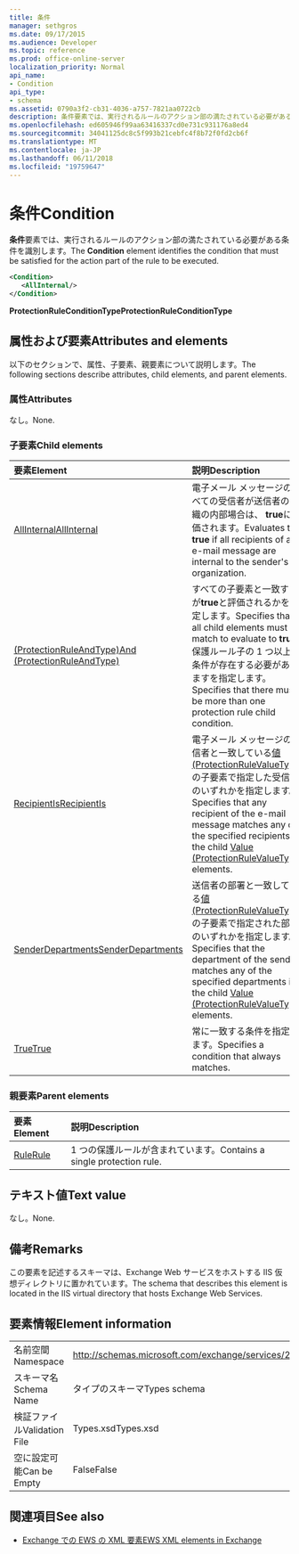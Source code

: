 ```yaml
---
title: 条件
manager: sethgros
ms.date: 09/17/2015
ms.audience: Developer
ms.topic: reference
ms.prod: office-online-server
localization_priority: Normal
api_name:
- Condition
api_type:
- schema
ms.assetid: 0790a3f2-cb31-4036-a757-7821aa0722cb
description: 条件要素では、実行されるルールのアクション部の満たされている必要がある条件を識別します。
ms.openlocfilehash: ed605946f99aa63416337cd0e731c931176a8ed4
ms.sourcegitcommit: 34041125dc8c5f993b21cebfc4f8b72f0fd2cb6f
ms.translationtype: MT
ms.contentlocale: ja-JP
ms.lasthandoff: 06/11/2018
ms.locfileid: "19759647"
---
```

# <a name="condition"></a><span data-ttu-id="7b788-103">条件</span><span class="sxs-lookup"><span data-stu-id="7b788-103">Condition</span></span>

<span data-ttu-id="7b788-104">**条件**要素では、実行されるルールのアクション部の満たされている必要がある条件を識別します。</span><span class="sxs-lookup"><span data-stu-id="7b788-104">The **Condition** element identifies the condition that must be satisfied for the action part of the rule to be executed.</span></span> 
  
```xml
<Condition>
   <AllInternal/>
</Condition>
```

 <span data-ttu-id="7b788-105">**ProtectionRuleConditionType**</span><span class="sxs-lookup"><span data-stu-id="7b788-105">**ProtectionRuleConditionType**</span></span>
## <a name="attributes-and-elements"></a><span data-ttu-id="7b788-106">属性および要素</span><span class="sxs-lookup"><span data-stu-id="7b788-106">Attributes and elements</span></span>

<span data-ttu-id="7b788-107">以下のセクションで、属性、子要素、親要素について説明します。</span><span class="sxs-lookup"><span data-stu-id="7b788-107">The following sections describe attributes, child elements, and parent elements.</span></span>
  
### <a name="attributes"></a><span data-ttu-id="7b788-108">属性</span><span class="sxs-lookup"><span data-stu-id="7b788-108">Attributes</span></span>

<span data-ttu-id="7b788-109">なし。</span><span class="sxs-lookup"><span data-stu-id="7b788-109">None.</span></span>
  
### <a name="child-elements"></a><span data-ttu-id="7b788-110">子要素</span><span class="sxs-lookup"><span data-stu-id="7b788-110">Child elements</span></span>

|<span data-ttu-id="7b788-111">**要素**</span><span class="sxs-lookup"><span data-stu-id="7b788-111">**Element**</span></span>|<span data-ttu-id="7b788-112">**説明**</span><span class="sxs-lookup"><span data-stu-id="7b788-112">**Description**</span></span>|
|:-----|:-----|
|[<span data-ttu-id="7b788-113">AllInternal</span><span class="sxs-lookup"><span data-stu-id="7b788-113">AllInternal</span></span>](allinternal.md) <br/> |<span data-ttu-id="7b788-114">電子メール メッセージのすべての受信者が送信者の組織の内部場合は、 **true**に評価されます。</span><span class="sxs-lookup"><span data-stu-id="7b788-114">Evaluates to **true** if all recipients of an e-mail message are internal to the sender's organization.</span></span>  <br/> |
|[<span data-ttu-id="7b788-115">(ProtectionRuleAndType)</span><span class="sxs-lookup"><span data-stu-id="7b788-115">And (ProtectionRuleAndType)</span></span>](and-protectionruleandtype.md) <br/> |<span data-ttu-id="7b788-116">すべての子要素と一致するが**true**と評価されるかを指定します。</span><span class="sxs-lookup"><span data-stu-id="7b788-116">Specifies that all child elements must match to evaluate to **true**.</span></span> <span data-ttu-id="7b788-117">保護ルール子の 1 つ以上の条件が存在する必要がありますを指定します。</span><span class="sxs-lookup"><span data-stu-id="7b788-117">Specifies that there must be more than one protection rule child condition.</span></span>  <br/> |
|[<span data-ttu-id="7b788-118">RecipientIs</span><span class="sxs-lookup"><span data-stu-id="7b788-118">RecipientIs</span></span>](recipientis.md) <br/> |<span data-ttu-id="7b788-119">電子メール メッセージの受信者と一致している[値 (ProtectionRuleValueType)](value-protectionrulevaluetype.md)の子要素で指定した受信者のいずれかを指定します。</span><span class="sxs-lookup"><span data-stu-id="7b788-119">Specifies that any recipient of the e-mail message matches any of the specified recipients in the child [Value (ProtectionRuleValueType)](value-protectionrulevaluetype.md) elements.</span></span>  <br/> |
|[<span data-ttu-id="7b788-120">SenderDepartments</span><span class="sxs-lookup"><span data-stu-id="7b788-120">SenderDepartments</span></span>](senderdepartments.md) <br/> |<span data-ttu-id="7b788-121">送信者の部署と一致している[値 (ProtectionRuleValueType)](value-protectionrulevaluetype.md)の子要素で指定された部門のいずれかを指定します。</span><span class="sxs-lookup"><span data-stu-id="7b788-121">Specifies that the department of the sender matches any of the specified departments in the child [Value (ProtectionRuleValueType)](value-protectionrulevaluetype.md) elements.</span></span>  <br/> |
|[<span data-ttu-id="7b788-122">True</span><span class="sxs-lookup"><span data-stu-id="7b788-122">True</span></span>](true.md) <br/> |<span data-ttu-id="7b788-123">常に一致する条件を指定します。</span><span class="sxs-lookup"><span data-stu-id="7b788-123">Specifies a condition that always matches.</span></span>  <br/> |
   
### <a name="parent-elements"></a><span data-ttu-id="7b788-124">親要素</span><span class="sxs-lookup"><span data-stu-id="7b788-124">Parent elements</span></span>

|<span data-ttu-id="7b788-125">**要素**</span><span class="sxs-lookup"><span data-stu-id="7b788-125">**Element**</span></span>|<span data-ttu-id="7b788-126">**説明**</span><span class="sxs-lookup"><span data-stu-id="7b788-126">**Description**</span></span>|
|:-----|:-----|
|[<span data-ttu-id="7b788-127">Rule</span><span class="sxs-lookup"><span data-stu-id="7b788-127">Rule</span></span>](rule.md) <br/> |<span data-ttu-id="7b788-128">1 つの保護ルールが含まれています。</span><span class="sxs-lookup"><span data-stu-id="7b788-128">Contains a single protection rule.</span></span>  <br/> |
   
## <a name="text-value"></a><span data-ttu-id="7b788-129">テキスト値</span><span class="sxs-lookup"><span data-stu-id="7b788-129">Text value</span></span>

<span data-ttu-id="7b788-130">なし。</span><span class="sxs-lookup"><span data-stu-id="7b788-130">None.</span></span>
  
## <a name="remarks"></a><span data-ttu-id="7b788-131">備考</span><span class="sxs-lookup"><span data-stu-id="7b788-131">Remarks</span></span>

<span data-ttu-id="7b788-132">この要素を記述するスキーマは、Exchange Web サービスをホストする IIS 仮想ディレクトリに置かれています。</span><span class="sxs-lookup"><span data-stu-id="7b788-132">The schema that describes this element is located in the IIS virtual directory that hosts Exchange Web Services.</span></span>
  
## <a name="element-information"></a><span data-ttu-id="7b788-133">要素情報</span><span class="sxs-lookup"><span data-stu-id="7b788-133">Element information</span></span>

|||
|:-----|:-----|
|<span data-ttu-id="7b788-134">名前空間</span><span class="sxs-lookup"><span data-stu-id="7b788-134">Namespace</span></span>  <br/> |http://schemas.microsoft.com/exchange/services/2006/types  <br/> |
|<span data-ttu-id="7b788-135">スキーマ名</span><span class="sxs-lookup"><span data-stu-id="7b788-135">Schema Name</span></span>  <br/> |<span data-ttu-id="7b788-136">タイプのスキーマ</span><span class="sxs-lookup"><span data-stu-id="7b788-136">Types schema</span></span>  <br/> |
|<span data-ttu-id="7b788-137">検証ファイル</span><span class="sxs-lookup"><span data-stu-id="7b788-137">Validation File</span></span>  <br/> |<span data-ttu-id="7b788-138">Types.xsd</span><span class="sxs-lookup"><span data-stu-id="7b788-138">Types.xsd</span></span>  <br/> |
|<span data-ttu-id="7b788-139">空に設定可能</span><span class="sxs-lookup"><span data-stu-id="7b788-139">Can be Empty</span></span>  <br/> |<span data-ttu-id="7b788-140">False</span><span class="sxs-lookup"><span data-stu-id="7b788-140">False</span></span>  <br/> |
   
## <a name="see-also"></a><span data-ttu-id="7b788-141">関連項目</span><span class="sxs-lookup"><span data-stu-id="7b788-141">See also</span></span>



- [<span data-ttu-id="7b788-142">Exchange での EWS の XML 要素</span><span class="sxs-lookup"><span data-stu-id="7b788-142">EWS XML elements in Exchange</span></span>](ews-xml-elements-in-exchange.md)

